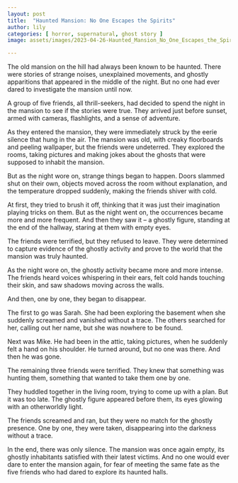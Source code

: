 ```yaml
---
layout: post
title:  "Haunted Mansion: No One Escapes the Spirits"
author: lily
categories: [ horror, supernatural, ghost story ]
image: assets/images/2023-04-26-Haunted_Mansion_No_One_Escapes_the_Spirits.png

---
```

The old mansion on the hill had always been known to be haunted. There were stories of strange noises, unexplained movements, and ghostly apparitions that appeared in the middle of the night. But no one had ever dared to investigate the mansion until now.

A group of five friends, all thrill-seekers, had decided to spend the night in the mansion to see if the stories were true. They arrived just before sunset, armed with cameras, flashlights, and a sense of adventure.

As they entered the mansion, they were immediately struck by the eerie silence that hung in the air. The mansion was old, with creaky floorboards and peeling wallpaper, but the friends were undeterred. They explored the rooms, taking pictures and making jokes about the ghosts that were supposed to inhabit the mansion.

But as the night wore on, strange things began to happen. Doors slammed shut on their own, objects moved across the room without explanation, and the temperature dropped suddenly, making the friends shiver with cold.

At first, they tried to brush it off, thinking that it was just their imagination playing tricks on them. But as the night went on, the occurrences became more and more frequent. And then they saw it – a ghostly figure, standing at the end of the hallway, staring at them with empty eyes.

The friends were terrified, but they refused to leave. They were determined to capture evidence of the ghostly activity and prove to the world that the mansion was truly haunted.

As the night wore on, the ghostly activity became more and more intense. The friends heard voices whispering in their ears, felt cold hands touching their skin, and saw shadows moving across the walls.

And then, one by one, they began to disappear.

The first to go was Sarah. She had been exploring the basement when she suddenly screamed and vanished without a trace. The others searched for her, calling out her name, but she was nowhere to be found.

Next was Mike. He had been in the attic, taking pictures, when he suddenly felt a hand on his shoulder. He turned around, but no one was there. And then he was gone.

The remaining three friends were terrified. They knew that something was hunting them, something that wanted to take them one by one.

They huddled together in the living room, trying to come up with a plan. But it was too late. The ghostly figure appeared before them, its eyes glowing with an otherworldly light.

The friends screamed and ran, but they were no match for the ghostly presence. One by one, they were taken, disappearing into the darkness without a trace.

In the end, there was only silence. The mansion was once again empty, its ghostly inhabitants satisfied with their latest victims. And no one would ever dare to enter the mansion again, for fear of meeting the same fate as the five friends who had dared to explore its haunted halls.
